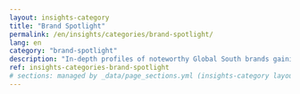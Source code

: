 ```yaml
---
layout: insights-category
title: "Brand Spotlight"
permalink: /en/insights/categories/brand-spotlight/
lang: en
category: "brand-spotlight"
description: "In-depth profiles of noteworthy Global South brands gaining international momentum."
ref: insights-categories-brand-spotlight
# sections: managed by _data/page_sections.yml (insights-category layout)
---
```


